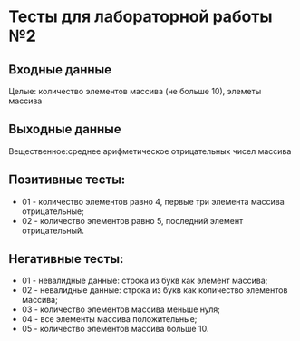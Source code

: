 # Тесты для лабораторной работы №2

## Входные данные
Целые: количество элементов массива (не больше 10),
элеметы массива

## Выходные данные
Вещественное:среднее арифметическое отрицательных чисел массива

## Позитивные тесты:
- 01 - количество элементов равно 4, первые три элемента массива отрицательные;
- 02 - количество элементов равно 5, последний элемент отрицательный.

## Негативные тесты:
- 01 - невалидные данные: строка из букв как элемент массива;
- 02 - невалидные данные: строка из букв как количество элементов массива;
- 03 - количество элементов массива меньше нуля;
- 04 - все элементы массива положительные;
- 05 - количество элементов массива больше 10.
